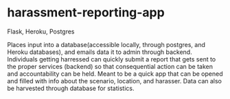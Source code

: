# harassment-reporting-app


Flask, Heroku, Postgres

Places input into a database(accessible locally, through postgres, and Heroku databases), and emails data it to admin through backend.
 Individuals getting harressed can quickly submit a report that gets sent to the proper services (backend) so that consequential action can be taken and accountability can be held. Meant to be a quick app that can be opened and filled with info about the scenario, location, and harasser. Data can also be harvested through database for statistics. 
